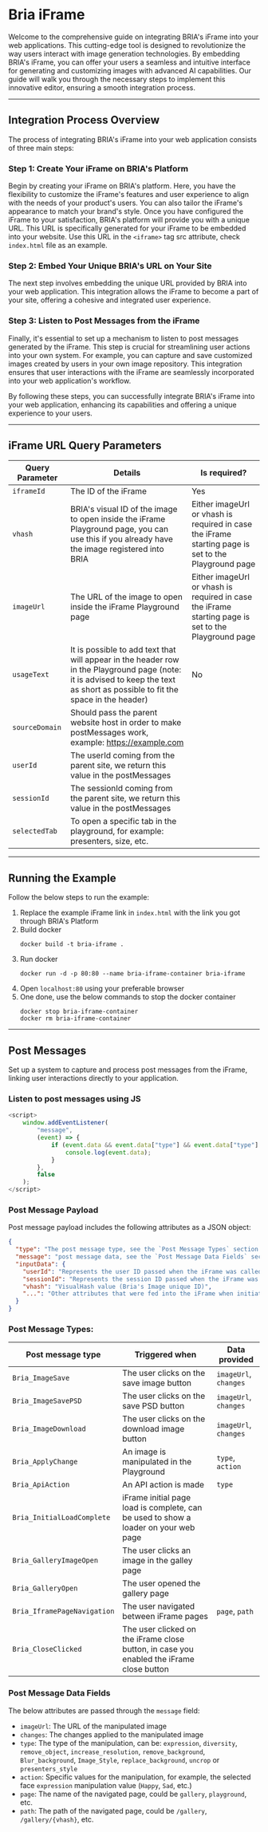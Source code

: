 # Bria iFrame
Welcome to the comprehensive guide on integrating BRIA's iFrame into your web applications. This cutting-edge tool is designed to revolutionize the way users interact with image generation technologies.
By embedding BRIA's iFrame, you can offer your users a seamless and intuitive interface for generating and customizing images with advanced AI capabilities. Our guide will walk you through the necessary steps to implement this innovative editor, ensuring a smooth integration process.

---

## Integration Process Overview
The process of integrating BRIA's iFrame into your web application consists of three main steps:

### Step 1: Create Your iFrame on BRIA's Platform
Begin by creating your iFrame on BRIA's platform. Here, you have the flexibility to customize the iFrame's features and user experience to align with the needs of your product's users. You can also tailor the iFrame's appearance to match your brand's style. Once you have configured the iFrame to your satisfaction, BRIA's platform will provide you with a unique URL. This URL is specifically generated for your iFrame to be embedded into your website. Use this URL in the `<iframe>` tag src attribute, check `index.html` file as an example.

### Step 2: Embed Your Unique BRIA's URL on Your Site
The next step involves embedding the unique URL provided by BRIA into your web application. This integration allows the iFrame to become a part of your site, offering a cohesive and integrated user experience.

### Step 3: Listen to Post Messages from the iFrame
Finally, it's essential to set up a mechanism to listen to post messages generated by the iFrame. This step is crucial for streamlining user actions into your own system. For example, you can capture and save customized images created by users in your own image repository. This integration ensures that user interactions with the iFrame are seamlessly incorporated into your web application's workflow.

By following these steps, you can successfully integrate BRIA's iFrame into your web application, enhancing its capabilities and offering a unique experience to your users.

---

## iFrame URL Query Parameters

| Query Parameter         | Details                                                                                                                                                                         | Is required?                                                                                        |
|-------------------------|---------------------------------------------------------------------------------------------------------------------------------------------------------------------------------|-----------------------------------------------------------------------------------------------------|
| `iframeId`              | The ID of the iFrame                                                                                                                                                            | Yes                                                                                                 |
| `vhash`                 | BRIA's visual ID of the image to open inside the iFrame Playground page, you can use this if you already have the image registered into BRIA                                    | Either imageUrl or vhash is required in case the iFrame starting page is set to the Playground page |
| `imageUrl`              | The URL of the image to open inside the iFrame Playground page                                                                                                                  | Either imageUrl or vhash is required in case the iFrame starting page is set to the Playground page |
| `usageText`             | It is possible to add text that will appear in the header row in the Playground page (note: it is advised to keep the text as short as possible to fit the space in the header) | No                                                                                                  |
| `sourceDomain`          | Should pass the parent website host in order to make postMessages work, example: https://example.com                                                                            |                                                                                                     |
| `userId`                | The userId coming from the parent site, we return this value in the postMessages                                                                                                |                                                                                                     |
| `sessionId`             | The sessionId coming from the parent site, we return this value in the postMessages                                                                                             |                                                                                                     |
| `selectedTab`           | To open a specific tab in the playground, for example: presenters, size, etc.                                                                                                   |                                                                                                     |

---

## Running the Example
Follow the below steps to run the example:
1. Replace the example iFrame link in `index.html` with the link you got through BRIA's Platform
2. Build docker
    ```
    docker build -t bria-iframe .
    ```
2. Run docker
    ```
    docker run -d -p 80:80 --name bria-iframe-container bria-iframe
    ```
3. Open `localhost:80` using your preferable browser
4. One done, use the below commands to stop the docker container
    ```
    docker stop bria-iframe-container
    docker rm bria-iframe-container
    ```
---

## Post Messages
Set up a system to capture and process post messages from the iFrame, linking user interactions directly to your application.

### Listen to post messages using JS
```JAVASCRIPT
<script>
    window.addEventListener(
        "message",
        (event) => {
            if (event.data && event.data["type"] && event.data["type"].startsWith("Bria")) {
                console.log(event.data);
            }
        },
        false
    ); 
</script>
```

### Post Message Payload

Post message payload includes the following attributes as a JSON object:

```json
{
  "type": "The post message type, see the `Post Message Types` section below for more details",
  "message": "post message data, see the `Post Message Data Fields` section below for more details",
  "inputData": {
    "userId": "Represents the user ID passed when the iFrame was called for the first time in the session",
    "sessionId": "Represents the session ID passed when the iFrame was called for the first time in the session",
    "vhash": "VisualHash value (Bria's Image unique ID)",
    "...": "Other attributes that were fed into the iFrame when initiated in your web page"
  }
}
```

### Post Message Types:

| Post message type           | Triggered when                                                                           | Data provided         |
|-----------------------------|------------------------------------------------------------------------------------------|-----------------------|
| `Bria_ImageSave`            | The user clicks on the save image button                                                 | `imageUrl`, `changes` |
| `Bria_ImageSavePSD`         | The user clicks on the save PSD button                                                   | `imageUrl`, `changes` |
| `Bria_ImageDownload`        | The user clicks on the download image button                                             | `imageUrl`, `changes` |
| `Bria_ApplyChange`          | An image is manipulated in the Playground                                                | `type`, `action`      |
| `Bria_ApiAction`            | An API action is made                                                                    | `type`                |
| `Bria_InitialLoadComplete`  | iFrame initial page load is complete, can be used to show a loader on your web page      |                       |
| `Bria_GalleryImageOpen`     | The user clicks an image in the galley page                                              |                       |
| `Bria_GalleryOpen`          | The user opened the gallery page                                                         |                       |
| `Bria_IframePageNavigation` | The user navigated between iFrame pages                                                  | `page`, `path`        |
| `Bria_CloseClicked`         | The user clicked on the iFrame close button, in case you enabled the iFrame close button |                       |

### Post Message Data Fields

The below attributes are passed through the `message` field:
* `imageUrl`: The URL of the manipulated image
* `changes`: The changes applied to the manipulated image
* `type`: The type of the manipulation, can be: `expression`, `diversity`, `remove_object`, `increase_resolution`, `remove_background`, `Blur_background`, `Image_Style`, `replace_background`, `uncrop` or `presenters_style`
* `action`: Specific values for the manipulation, for example, the selected face `expression` manipulation value (`Happy`, `Sad`, etc.)
* `page`: The name of the navigated page, could be `gallery`, `playground`, etc.
* `path`: The path of the navigated page, could be `/gallery`, `/gallery/{vhash}`, etc.
